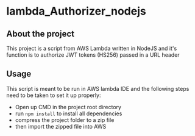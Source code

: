 # lambda_Authorizer_nodejs

## About the project
This project is a script from AWS Lambda written in NodeJS and it's function is to authorize JWT tokens (HS256) passed in a URL header

## Usage
This script is meant to be run in AWS lambda IDE and the following steps need to be taken to set it up properly:
- Open up CMD in the project root directory
- run ```npm install``` to install all dependencies
- compress the project folder to a zip file
- then import the zipped file into AWS

